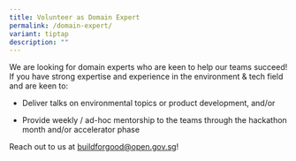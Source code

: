 ```yaml
---
title: Volunteer as Domain Expert
permalink: /domain-expert/
variant: tiptap
description: ""
---
```

<p>We are looking for domain experts who are keen to help our teams succeed!
If you have strong expertise and experience in the environment &amp; tech
field and are keen to:</p>
<ul data-tight="true" class="tight">
<li>
<p>Deliver talks on environmental topics or product development, and/or</p>
</li>
<li>
<p>Provide weekly / ad-hoc mentorship to the teams through the hackathon
month and/or accelerator phase</p>
</li>
</ul>
<p>Reach out to us at <a href="mailto:buildforgood@open.gov.sg" rel="noopener noreferrer nofollow" target="_blank">buildforgood@open.gov.sg</a>!</p>